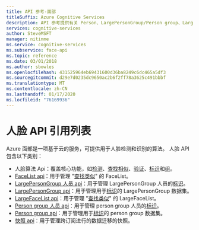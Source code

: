 ```yaml
---
title: API 参考-面部
titleSuffix: Azure Cognitive Services
description: API 参考提供有关 Person、LargePersonGroup/Person group、LargeFaceList/FaceList 和面部算法 Api 的信息。
services: cognitive-services
author: SteveMSFT
manager: nitinme
ms.service: cognitive-services
ms.subservice: face-api
ms.topic: reference
ms.date: 03/01/2018
ms.author: sbowles
ms.openlocfilehash: 431525964eb69431600d36ba8249c6dc465a5df3
ms.sourcegitcommit: d29e7d0235dc9650ac2b6f2ff78a3625c491bbbf
ms.translationtype: MT
ms.contentlocale: zh-CN
ms.lasthandoff: 01/17/2020
ms.locfileid: "76169936"
---
```

# <a name="face-api-reference-list"></a>人脸 API 引用列表

Azure 面部是一项基于云的服务，可提供用于人脸检测和识别的算法。 人脸 API 包含以下类别：

- 人脸算法 Api：覆盖核心功能，如[检测](https://westus.dev.cognitive.microsoft.com/docs/services/563879b61984550e40cbbe8d/operations/563879b61984550f30395236)、[查找相似](https://westus.dev.cognitive.microsoft.com/docs/services/563879b61984550e40cbbe8d/operations/563879b61984550f30395237)、[验证](https://westus.dev.cognitive.microsoft.com/docs/services/563879b61984550e40cbbe8d/operations/563879b61984550f3039523a)、[标识](https://westus.dev.cognitive.microsoft.com/docs/services/563879b61984550e40cbbe8d/operations/563879b61984550f30395239)和[组](https://westus.dev.cognitive.microsoft.com/docs/services/563879b61984550e40cbbe8d/operations/563879b61984550f30395238)。
- [FaceList api](https://westus.dev.cognitive.microsoft.com/docs/services/563879b61984550e40cbbe8d/operations/563879b61984550f3039524b)：用于管理 "[查找类似](https://westus.dev.cognitive.microsoft.com/docs/services/563879b61984550e40cbbe8d/operations/563879b61984550f30395237)" 的 FaceList。
- [LargePersonGroup 人员 api](https://westus.dev.cognitive.microsoft.com/docs/services/563879b61984550e40cbbe8d/operations/599adcba3a7b9412a4d53f40)：用于管理 LargePersonGroup 人员的[标识](https://westus.dev.cognitive.microsoft.com/docs/services/563879b61984550e40cbbe8d/operations/563879b61984550f30395239)。
- [LargePersonGroup api](https://westus.dev.cognitive.microsoft.com/docs/services/563879b61984550e40cbbe8d/operations/599acdee6ac60f11b48b5a9d)：用于管理用于[标识](https://westus.dev.cognitive.microsoft.com/docs/services/563879b61984550e40cbbe8d/operations/563879b61984550f30395239)的 LargePersonGroup 数据集。
- [LargeFaceList api](https://westus.dev.cognitive.microsoft.com/docs/services/563879b61984550e40cbbe8d/operations/5a157b68d2de3616c086f2cc)：用于管理 "[查找类似](https://westus.dev.cognitive.microsoft.com/docs/services/563879b61984550e40cbbe8d/operations/563879b61984550f30395237)" 的 LargeFaceList。
- [Person group 人员 api](https://westus.dev.cognitive.microsoft.com/docs/services/563879b61984550e40cbbe8d/operations/563879b61984550f3039523c)：用于管理 person group 人员的[标识](https://westus.dev.cognitive.microsoft.com/docs/services/563879b61984550e40cbbe8d/operations/563879b61984550f30395239)。
- [Person group api](https://westus.dev.cognitive.microsoft.com/docs/services/563879b61984550e40cbbe8d/operations/563879b61984550f30395244)：用于管理用于[标识](https://westus.dev.cognitive.microsoft.com/docs/services/563879b61984550e40cbbe8d/operations/563879b61984550f30395239)的 person group 数据集。
- [快照 api](https://westus.dev.cognitive.microsoft.com/docs/services/563879b61984550e40cbbe8d/operations/snapshot-take)：用于管理跨订阅进行的数据迁移的快照。
